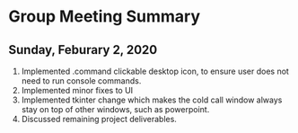 # Group Meeting Summary
## Sunday, Feburary 2, 2020

1. Implemented .command clickable desktop icon, to ensure user does not need
	to run console commands.
2. Implemented minor fixes to UI
3. Implemented tkinter change which makes the cold call window always stay on top
	of other windows, such as powerpoint.
4. Discussed remaining project deliverables.